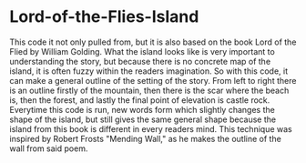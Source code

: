 # Lord-of-the-Flies-Island

This code it not only pulled from, but it is also based on the book Lord of the Flied by William Golding. What the island looks like is very important to understanding the story, but because there is no concrete map of the island, it is often fuzzy within the readers imagination. So with this code, it can make a general outline of the setting of the story. From left to right there is an outline firstly of the mountain, then there is the scar where the beach is, then the forest, and lastly the final point of elevation is castle rock. Everytime this code is run, new words form which slightly changes the shape of the island, but still gives the same general shape because the island from this book is different in every readers mind. This technique was inspired by Robert Frosts "Mending Wall," as he makes the outline of the wall from said poem.
